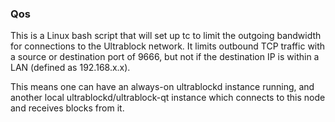 ### Qos ###

This is a Linux bash script that will set up tc to limit the outgoing bandwidth for connections to the Ultrablock network. It limits outbound TCP traffic with a source or destination port of 9666, but not if the destination IP is within a LAN (defined as 192.168.x.x).

This means one can have an always-on ultrablockd instance running, and another local ultrablockd/ultrablock-qt instance which connects to this node and receives blocks from it.
